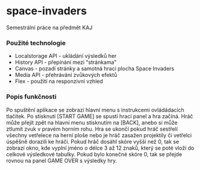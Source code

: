# space-invaders
Semestrální práce na předmět KAJ

### Použité technologie
-	Localstorage API - ukládání výsledků her
-	History API - přepínání mezi "stránkama"
-	Canvas - pozadí stránky a samotná hrací plocha Space Invaders
-	Media API - přehrávání zvůkových efektů
-	Flex - použití na responzivní vzhled

### Popis funkčnosti
Po spuštění aplikace se zobrazí hlavní menu s instrukcemi ovládádacích tlačítek. Po stisknutí [START GAME] se spustí hrací panel a hra začíná. Hráč může přejít zpět na hlavní menu stisknutím na [BACK], anebo si může ztlumit zvuk v pravém horním rohu. Hra se ukončí pokud hráč sestřelí všechny vetřelece na herní ploše nebo je hráč zasažen projektily či vetřelci úspěšně dorazili ke hráči.
Pokud hráč dosáhl skóre vyšší než 0, tak se zobrazí okno, kde vyplní jméno o délce 3 až 12 znaků, který se poté vloží do celkové výsledkové tabulky. Pokud bylo konečné skóre 0, tak se přejde rovnou na panel GAME OVER s výsledky hry.
